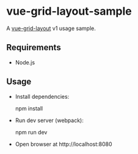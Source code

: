 # vue-grid-layout-sample

A [vue-grid-layout](https://github.com/jbaysolutions/vue-grid-layout) v1 usage sample.


## Requirements

* Node.js


## Usage

* Install dependencies:

    npm install
    
* Run dev server (webpack):
    
    npm run dev

* Open browser at http://localhost:8080